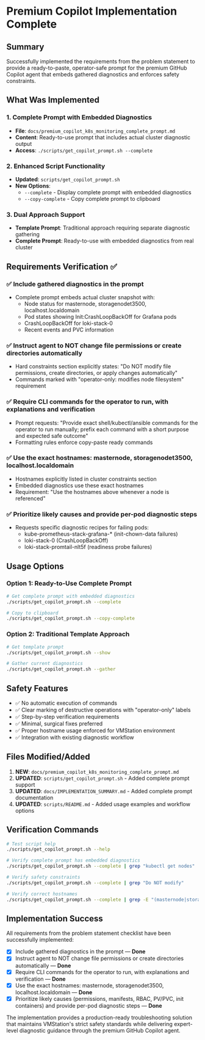 # Premium Copilot Implementation Complete

## Summary

Successfully implemented the requirements from the problem statement to provide a ready-to-paste, operator-safe prompt for the premium GitHub Copilot agent that embeds gathered diagnostics and enforces safety constraints.

## What Was Implemented

### 1. Complete Prompt with Embedded Diagnostics
- **File**: `docs/premium_copilot_k8s_monitoring_complete_prompt.md`
- **Content**: Ready-to-use prompt that includes actual cluster diagnostic output
- **Access**: `./scripts/get_copilot_prompt.sh --complete`

### 2. Enhanced Script Functionality
- **Updated**: `scripts/get_copilot_prompt.sh` 
- **New Options**:
  - `--complete` - Display complete prompt with embedded diagnostics
  - `--copy-complete` - Copy complete prompt to clipboard

### 3. Dual Approach Support
- **Template Prompt**: Traditional approach requiring separate diagnostic gathering
- **Complete Prompt**: Ready-to-use with embedded diagnostics from real cluster

## Requirements Verification ✅

### ✅ Include gathered diagnostics in the prompt
- Complete prompt embeds actual cluster snapshot with:
  - Node status for masternode, storagenodet3500, localhost.localdomain
  - Pod states showing Init:CrashLoopBackOff for Grafana pods
  - CrashLoopBackOff for loki-stack-0
  - Recent events and PVC information

### ✅ Instruct agent to NOT change file permissions or create directories automatically
- Hard constraints section explicitly states: "Do NOT modify file permissions, create directories, or apply changes automatically"
- Commands marked with "operator-only: modifies node filesystem" requirement

### ✅ Require CLI commands for the operator to run, with explanations and verification
- Prompt requests: "Provide exact shell/kubectl/ansible commands for the operator to run manually; prefix each command with a short purpose and expected safe outcome"
- Formatting rules enforce copy-paste ready commands

### ✅ Use the exact hostnames: masternode, storagenodet3500, localhost.localdomain
- Hostnames explicitly listed in cluster constraints section
- Embedded diagnostics use these exact hostnames
- Requirement: "Use the hostnames above whenever a node is referenced"

### ✅ Prioritize likely causes and provide per-pod diagnostic steps
- Requests specific diagnostic recipes for failing pods:
  - kube-prometheus-stack-grafana-* (init-chown-data failures)
  - loki-stack-0 (CrashLoopBackOff)
  - loki-stack-promtail-nlt5f (readiness probe failures)

## Usage Options

### Option 1: Ready-to-Use Complete Prompt
```bash
# Get complete prompt with embedded diagnostics
./scripts/get_copilot_prompt.sh --complete

# Copy to clipboard
./scripts/get_copilot_prompt.sh --copy-complete
```

### Option 2: Traditional Template Approach
```bash
# Get template prompt
./scripts/get_copilot_prompt.sh --show

# Gather current diagnostics
./scripts/get_copilot_prompt.sh --gather
```

## Safety Features

- ✅ No automatic execution of commands
- ✅ Clear marking of destructive operations with "operator-only" labels
- ✅ Step-by-step verification requirements
- ✅ Minimal, surgical fixes preferred
- ✅ Proper hostname usage enforced for VMStation environment
- ✅ Integration with existing diagnostic workflow

## Files Modified/Added

1. **NEW**: `docs/premium_copilot_k8s_monitoring_complete_prompt.md`
2. **UPDATED**: `scripts/get_copilot_prompt.sh` - Added complete prompt support
3. **UPDATED**: `docs/IMPLEMENTATION_SUMMARY.md` - Added complete prompt documentation
4. **UPDATED**: `scripts/README.md` - Added usage examples and workflow options

## Verification Commands

```bash
# Test script help
./scripts/get_copilot_prompt.sh --help

# Verify complete prompt has embedded diagnostics
./scripts/get_copilot_prompt.sh --complete | grep "kubectl get nodes"

# Verify safety constraints
./scripts/get_copilot_prompt.sh --complete | grep "Do NOT modify"

# Verify correct hostnames
./scripts/get_copilot_prompt.sh --complete | grep -E "(masternode|storagenodet3500|localhost.localdomain)"
```

## Implementation Success

All requirements from the problem statement checklist have been successfully implemented:

- [x] Include gathered diagnostics in the prompt — **Done**
- [x] Instruct agent to NOT change file permissions or create directories automatically — **Done**
- [x] Require CLI commands for the operator to run, with explanations and verification — **Done**  
- [x] Use the exact hostnames: masternode, storagenodet3500, localhost.localdomain — **Done**
- [x] Prioritize likely causes (permissions, manifests, RBAC, PV/PVC, init containers) and provide per-pod diagnostic steps — **Done**

The implementation provides a production-ready troubleshooting solution that maintains VMStation's strict safety standards while delivering expert-level diagnostic guidance through the premium GitHub Copilot agent.